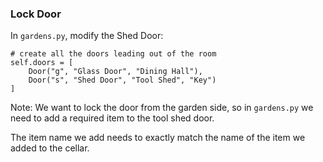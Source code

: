 ### Lock Door

In `gardens.py`, modify the Shed Door:

	# create all the doors leading out of the room
    self.doors = [
        Door("g", "Glass Door", "Dining Hall"),
        Door("s", "Shed Door", "Tool Shed", "Key")
    ]

Note:
We want to lock the door from the garden side, so in `gardens.py` we need to add a required item to the tool shed door.

The item name we add needs to exactly match the name of the item we added to the cellar.